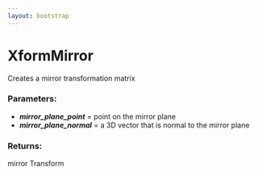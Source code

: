 ```yaml
---
layout: bootstrap
---
```


# XformMirror

Creates a mirror transformation matrix
        

### Parameters:

- ***mirror_plane_point*** = point on the mirror plane
- ***mirror_plane_normal*** = a 3D vector that is normal to the mirror plane
        

### Returns:


mirror Transform
        
